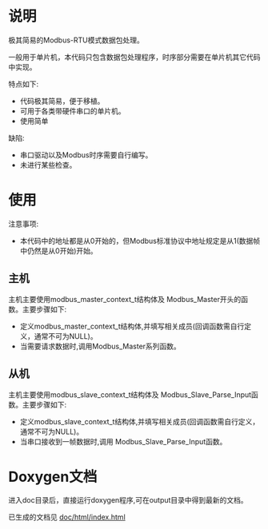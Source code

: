 # 说明

极其简易的Modbus-RTU模式数据包处理。

一般用于单片机，本代码只包含数据包处理程序，时序部分需要在单片机其它代码中实现。

特点如下:

- 代码极其简易，便于移植。
- 可用于各类带硬件串口的单片机。
- 使用简单

缺陷:

- 串口驱动以及Modbus时序需要自行编写。
- 未进行某些检查。

# 使用

注意事项:

- 本代码中的地址都是从0开始的，但Modbus标准协议中地址规定是从1(数据帧中仍然是从0开始)开始。

## 主机

主机主要使用modbus_master_context_t结构体及 Modbus_Master开头的函数。主要步骤如下:

- 定义modbus_master_context_t结构体,并填写相关成员(回调函数需自行定义，通常不可为NULL)。
- 当需要请求数据时,调用Modbus_Master系列函数。

## 从机

主机主要使用modbus_slave_context_t结构体及 Modbus_Slave_Parse_Input函数。主要步骤如下:

- 定义modbus_slave_context_t结构体,并填写相关成员(回调函数需自行定义，通常不可为NULL)。
- 当串口接收到一帧数据时,调用 Modbus_Slave_Parse_Input函数。

# Doxygen文档

进入doc目录后，直接运行doxygen程序,可在output目录中得到最新的文档。

已生成的文档见 [doc/html/index.html](doc/html/index.html)

